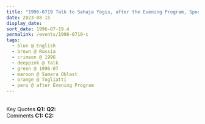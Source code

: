 ```yaml
---
title: "1996-0719 Talk to Sahaja Yogis, after the Evening Program, Sport Hall, School, Togliatti, Samara Oblast, Russia"
date: 2023-08-15
display_date: 
sort_date: 1996-07-19.4
permalink: /events/1996-0719-c
tags:
  - blue @ English
  - brown @ Russia
  - crimson @ 1996
  - deeppink @ Talk
  - green @ 1996-07
  - maroon @ Samara Oblast
  - orange @ Togliatti
  - peru @ after Evening Program
---
```


<br>

<wave-list>
  <list-title color="DarkSeaGreen" width="55">Key Quotes</list-title>
  <list-item color="BlanchedAlmond" width="280"><b>Q1:</b> <i></i></list-item>
  <list-item color="Lavender" width="280"><b>Q2:</b> <i></i></list-item>
</wave-list>

<br>

<wave-list>
  <list-title color="DarkSeaGreen" width="55">Comments</list-title>
  <list-item color="BlanchedAlmond" width="280"><b>C1:</b> <i></i></list-item>
  <list-item color="Lavender" width="280"><b>C2:</b> <i></i></list-item>
</wave-list>